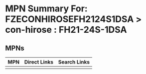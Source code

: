 



# MPN Summary For: FZECONHIROSEFH2124S1DSA > con-hirose : FH21-24S-1DSA

## MPNs
  

|MPN|Direct Links|Search Links|
| :--- | :--- | :--- |
||||
